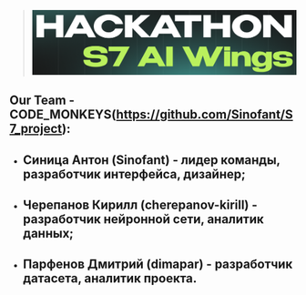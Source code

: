 ><p align="center">
>   <img width="800px" src="img.png" alt="qr"/>
></p>
## Our Team - СODE_MONKEYS(https://github.com/Sinofant/S7_project):
- ## Синица Антон (Sinofant) - лидер команды, разработчик интерфейса, дизайнер;
- ## Черепанов Кирилл (cherepanov-kirill) - разработчик нейронной сети, аналитик данных;
- ## Парфенов Дмитрий (dimapar) - разработчик датасета, аналитик проекта.
